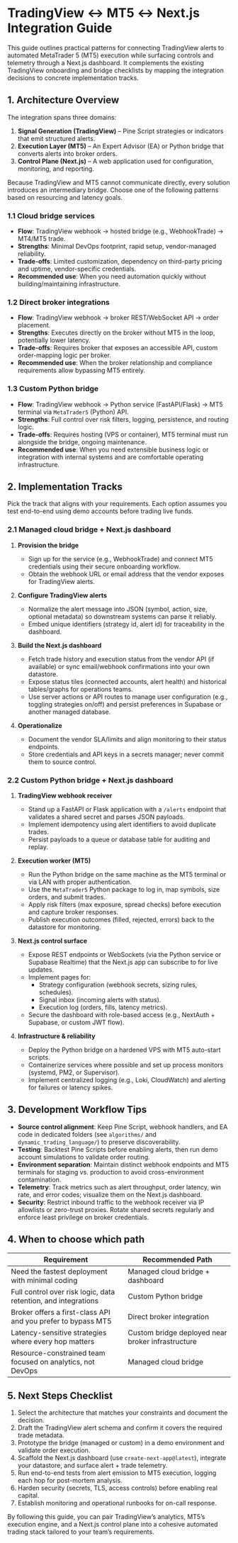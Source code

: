 # TradingView ↔ MT5 ↔ Next.js Integration Guide

This guide outlines practical patterns for connecting TradingView alerts to automated MetaTrader 5 (MT5) execution while surfacing controls and telemetry through a Next.js dashboard. It complements the existing TradingView onboarding and bridge checklists by mapping the integration decisions to concrete implementation tracks.

## 1. Architecture Overview

The integration spans three domains:

1. **Signal Generation (TradingView)** – Pine Script strategies or indicators that emit structured alerts.
2. **Execution Layer (MT5)** – An Expert Advisor (EA) or Python bridge that converts alerts into broker orders.
3. **Control Plane (Next.js)** – A web application used for configuration, monitoring, and reporting.

Because TradingView and MT5 cannot communicate directly, every solution introduces an intermediary bridge. Choose one of the following patterns based on resourcing and latency goals.

### 1.1 Cloud bridge services

- **Flow**: TradingView webhook → hosted bridge (e.g., WebhookTrade) → MT4/MT5 trade.
- **Strengths**: Minimal DevOps footprint, rapid setup, vendor-managed reliability.
- **Trade-offs**: Limited customization, dependency on third-party pricing and uptime, vendor-specific credentials.
- **Recommended use**: When you need automation quickly without building/maintaining infrastructure.

### 1.2 Direct broker integrations

- **Flow**: TradingView webhook → broker REST/WebSocket API → order placement.
- **Strengths**: Executes directly on the broker without MT5 in the loop, potentially lower latency.
- **Trade-offs**: Requires broker that exposes an accessible API, custom order-mapping logic per broker.
- **Recommended use**: When the broker relationship and compliance requirements allow bypassing MT5 entirely.

### 1.3 Custom Python bridge

- **Flow**: TradingView webhook → Python service (FastAPI/Flask) → MT5 terminal via `MetaTrader5` (Python) API.
- **Strengths**: Full control over risk filters, logging, persistence, and routing logic.
- **Trade-offs**: Requires hosting (VPS or container), MT5 terminal must run alongside the bridge, ongoing maintenance.
- **Recommended use**: When you need extensible business logic or integration with internal systems and are comfortable operating infrastructure.

## 2. Implementation Tracks

Pick the track that aligns with your requirements. Each option assumes you test end-to-end using demo accounts before trading live funds.

### 2.1 Managed cloud bridge + Next.js dashboard

1. **Provision the bridge**
   - Sign up for the service (e.g., WebhookTrade) and connect MT5 credentials using their secure onboarding workflow.
   - Obtain the webhook URL or email address that the vendor exposes for TradingView alerts.

2. **Configure TradingView alerts**
   - Normalize the alert message into JSON (symbol, action, size, optional metadata) so downstream systems can parse it reliably.
   - Embed unique identifiers (strategy id, alert id) for traceability in the dashboard.

3. **Build the Next.js dashboard**
   - Fetch trade history and execution status from the vendor API (if available) or sync email/webhook confirmations into your own datastore.
   - Expose status tiles (connected accounts, alert health) and historical tables/graphs for operations teams.
   - Use server actions or API routes to manage user configuration (e.g., toggling strategies on/off) and persist preferences in Supabase or another managed database.

4. **Operationalize**
   - Document the vendor SLA/limits and align monitoring to their status endpoints.
   - Store credentials and API keys in a secrets manager; never commit them to source control.

### 2.2 Custom Python bridge + Next.js dashboard

1. **TradingView webhook receiver**
   - Stand up a FastAPI or Flask application with a `/alerts` endpoint that validates a shared secret and parses JSON payloads.
   - Implement idempotency using alert identifiers to avoid duplicate trades.
   - Persist payloads to a queue or database table for auditing and replay.

2. **Execution worker (MT5)**
   - Run the Python bridge on the same machine as the MT5 terminal or via LAN with proper authentication.
   - Use the `MetaTrader5` Python package to log in, map symbols, size orders, and submit trades.
   - Apply risk filters (max exposure, spread checks) before execution and capture broker responses.
   - Publish execution outcomes (filled, rejected, errors) back to the datastore for monitoring.

3. **Next.js control surface**
   - Expose REST endpoints or WebSockets (via the Python service or Supabase Realtime) that the Next.js app can subscribe to for live updates.
   - Implement pages for:
     - Strategy configuration (webhook secrets, sizing rules, schedules).
     - Signal inbox (incoming alerts with status).
     - Execution log (orders, fills, latency metrics).
   - Secure the dashboard with role-based access (e.g., NextAuth + Supabase, or custom JWT flow).

4. **Infrastructure & reliability**
   - Deploy the Python bridge on a hardened VPS with MT5 auto-start scripts.
   - Containerize services where possible and set up process monitors (systemd, PM2, or Supervisor).
   - Implement centralized logging (e.g., Loki, CloudWatch) and alerting for failures or latency spikes.

## 3. Development Workflow Tips

- **Source control alignment**: Keep Pine Script, webhook handlers, and EA code in dedicated folders (see `algorithms/` and `dynamic_trading_language/`) to preserve discoverability.
- **Testing**: Backtest Pine Scripts before enabling alerts, then run demo account simulations to validate order routing.
- **Environment separation**: Maintain distinct webhook endpoints and MT5 terminals for staging vs. production to avoid cross-environment contamination.
- **Telemetry**: Track metrics such as alert throughput, order latency, win rate, and error codes; visualize them on the Next.js dashboard.
- **Security**: Restrict inbound traffic to the webhook receiver via IP allowlists or zero-trust proxies. Rotate shared secrets regularly and enforce least privilege on broker credentials.

## 4. When to choose which path

| Requirement | Recommended Path |
| --- | --- |
| Need the fastest deployment with minimal coding | Managed cloud bridge + dashboard |
| Full control over risk logic, data retention, and integrations | Custom Python bridge |
| Broker offers a first-class API and you prefer to bypass MT5 | Direct broker integration |
| Latency-sensitive strategies where every hop matters | Custom bridge deployed near broker infrastructure |
| Resource-constrained team focused on analytics, not DevOps | Managed cloud bridge |

## 5. Next Steps Checklist

1. Select the architecture that matches your constraints and document the decision.
2. Draft the TradingView alert schema and confirm it covers the required trade metadata.
3. Prototype the bridge (managed or custom) in a demo environment and validate order execution.
4. Scaffold the Next.js dashboard (use `create-next-app@latest`), integrate your datastore, and surface alert + trade telemetry.
5. Run end-to-end tests from alert emission to MT5 execution, logging each hop for post-mortem analysis.
6. Harden security (secrets, TLS, access controls) before enabling real capital.
7. Establish monitoring and operational runbooks for on-call response.

By following this guide, you can pair TradingView’s analytics, MT5’s execution engine, and a Next.js control plane into a cohesive automated trading stack tailored to your team’s requirements.
